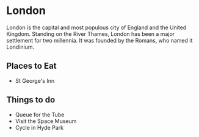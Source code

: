 # London

London is the capital and most populous city of England and the United Kingdom. Standing on the River Thames, London has been a major settlement for two millennia. It was founded by the Romans, who named it Londinium.

## Places to Eat
- St George's Inn

## Things to do
- Queue for the Tube
- Visit the Space Museum
- Cycle in Hyde Park
